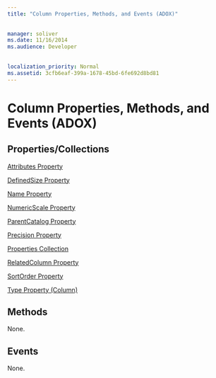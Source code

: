 ```yaml
---
title: "Column Properties, Methods, and Events (ADOX)"
  
  
manager: soliver
ms.date: 11/16/2014
ms.audience: Developer
 
  
localization_priority: Normal
ms.assetid: 3cfb6eaf-399a-1678-45bd-6fe692d8bd81
---
```


# Column Properties, Methods, and Events (ADOX)

## Properties/Collections

[Attributes Property](attributes-property-adox.md)
  
[DefinedSize Property](definedsize-property-adox.md)
  
[Name Property](name-property-adox.md)
  
[NumericScale Property](numericscale-property-adox.md)
  
[ParentCatalog Property](parentcatalog-property-adox.md)
  
[Precision Property](precision-property-adox.md)
  
[Properties Collection](properties-collection-ado.md)
  
[RelatedColumn Property](relatedcolumn-property-adox.md)
  
[SortOrder Property](sortorder-property-adox.md)
  
[Type Property (Column)](http://msdn.microsoft.com/library/3e222e89-f57e-28f9-8488-81828f882643%28Office.15%29.aspx)
  
## Methods

None.
  
## Events

None.
  

